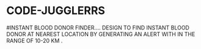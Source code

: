 # CODE-JUGGLERRS
#INSTANT BLOOD DONOR FINDER....
DESIGN TO FIND INSTANT BLOOD DONOR AT NEAREST LOCATION
BY GENERATING AN ALERT WITH IN THE RANGE OF 10-20 KM .


